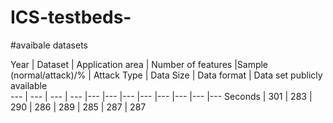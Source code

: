 # ICS-testbeds-

#avaibale datasets

Year  | Dataset  | Application area  | Number of features  |Sample (normal/attack)/% | Attack Type  | Data Size  | Data format  | Data set publicly available  
--- | --- | --- | --- |--- |--- |--- |--- |--- |--- |--- |---
Seconds | 301 | 283 | 290 | 286 | 289 | 285 | 287 | 287 
